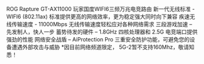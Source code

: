 ROG Rapture GT-AX11000 玩家国度WIFI6三频万兆电竞路由
新一代无线标准 - WIFI6 (802.11ax) 标准提供更高的网络效率，更为稳定强大同时向下兼容
疾速无线传输速度 - 11000Mbps 无线传输速度轻松应对各种网络需求
三段游戏加速 – 先发制人，快人一步
蓄势待发的硬件 – 1.8GHz 四核处理器和 2.5G 电竞端口提供强劲的性能
网络安全战盾 – AiProtection Pro 三重安全防护功能，可避免您的设备遭遇外部攻击与威胁
*因目前网络频道限定， 5G-2暂不支持160Mhz，敬请知悉！